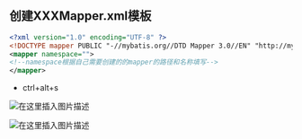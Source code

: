 ## 创建XXXMapper.xml模板

```xml
<?xml version="1.0" encoding="UTF-8" ?>
<!DOCTYPE mapper PUBLIC "-//mybatis.org//DTD Mapper 3.0//EN" "http://mybatis.org/dtd/mybatis-3-mapper.dtd" >
<mapper namespace="">
<!--namespace根据自己需要创建的的mapper的路径和名称填写-->
</mapper>
```

- ctrl+alt+s

![在这里插入图片描述](https://img-blog.csdnimg.cn/990dcd749a5b4b44b616935d19a7fa0e.png#pic_center)

![在这里插入图片描述](https://img-blog.csdnimg.cn/f6a5ae1241c7406dab7786620d9891d2.png#pic_center)